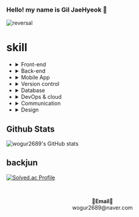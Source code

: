### Hello! my name is Gil JaeHyeok 👋

![reversal](https://capsule-render.vercel.app/api?type=rect&color=gradient&text=%20%20재혁%20%20&fontAlign=30&fontSize=30&textBg=true&desc=devloper&descAlign=60&descAlignY=50)

<h1>skill</h1>
<ul>
  <li>
    <details>
    <summary>Front-end</summary>
    <ul>
      <li>JavaScript</li>
      <li>JQuery</li>
      <li>React</li>
    </ul>
    </details>
  </li>
  <li>
  <details>
 <summary>Back-end</summary>
  <ul>
    <li>jsp</li>
    <li>python(crawling)</li>
    <li>Spring boot</li>
    <li>Spring Framework</li>
    <li>NodeJS</li>
  </ul>
  </details>
  </li>
  <li>
  <details>
  <summary>Mobile App</summary>
  <ul>
    <li>Android
    <ul>
      <li>java</li>
      <li>kotlin</li>
    </ul>
    </li>
  </ul>
  </details>
  </li>
  <li>
  <details>
<summary>Version control</summary>
  <ul>
    <li>Svn</li>
    <li>Git</li>
  </ul>
  </details>
  </li>
  <li>
 <details>
 <summary>Database</summary>
  <ul>
    <li>MySQL</li>
    <li>PostgreSQL</li>
    <li>Oracle</li>
    <li>Firebase</li>
    <li>Redis</li>
  </ul>
  </details>
  </li>
  <li>
 <details>
 <summary>DevOps & cloud</summary>
  <ul>
    <li>windows</li>
    <li>linux</li>
    <li>github pages</li>
    <li>netlify</li>
    <li>cloudtype</li>
    <li>jenkins</li>
    <li>docker</li>
    <li>accodian(kubernetes)</li>
    <li>AWS</li>
  </ul>
  </details>
  </li>
    <li>
 <details>
 <summary>Communication</summary>
  <ul>
    <li>slack</li>
    <li>jira</li>
    <li>notion</li>
    <li>dooray</li>
    <li>kakaowork</li>
    <li>trello</li>
  </ul>
  </details>
  </li>
  <li>
 <details>
 <summary>Design</summary>
  <ul>
    <li>figma</li>
    <li>zeplin</li>
    <li>photoshop</li>
  </ul>
  </details>
  </li>
</ul>

  
<h2>Github Stats</h2>

![wogur2689's GitHub stats](https://github-readme-stats.vercel.app/api?username=wogur2689&show_icons=true&theme=tokyonight)

<h2>backjun</h2>

[![Solved.ac Profile](http://mazassumnida.wtf/api/v2/generate_badge?boj=wogur2689)](https://solved.ac/wogur2689/)


&nbsp;
<p align="center">
<Strong>📧Email📧</Strong><br>wogur2689@naver.com<br>
</p>
